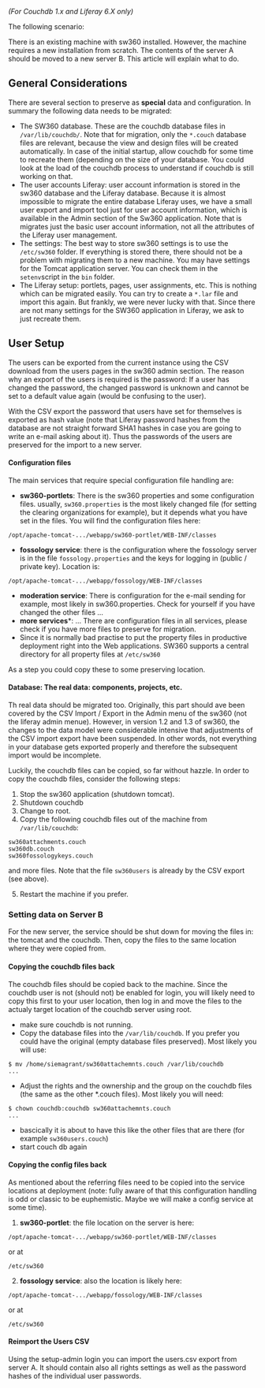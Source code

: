 _(For Couchdb 1.x and Liferay 6.X only)_

The following scenario:

There is an existing machine with sw360 installed. However, the machine requires a new installation from scratch. The contents of the server A should be moved to a new server B. This article will explain what to do.

## General Considerations

There are several section to preserve as **special** data and configuration. In summary the following data needs to be migrated:

* The SW360 database. These are the couchdb database files in `/var/lib/couchdb/`. Note that for migration, only the `*.couch` database files are relevant, because the view and design files will be created automatically. In case of the initial startup, allow couchdb for some time to recreate them (depending on the size of your database. You could look at the load of the couchdb process to understand if couchdb is still working on that.
* The user accounts Liferay: user account information is stored in the sw360 database and the Liferay database.  Because it is almost impossible to migrate the entire database Liferay uses, we have a small user export and import tool just for user account information, which is available in the Admin section of the Sw360 application. Note that is migrates just the basic user account information, not all the attributes of the Liferay user management.
* The settings: The best way to store sw360 settings is to use the `/etc/sw360` folder. If everything is stored there, there should not be a problem with migrating them to a new machine. You may have settings for the Tomcat application server. You can check them in the `setenv`script in the `bin` folder.
* The Liferay setup: portlets, pages, user assignments, etc. This is nothing which can be migrated easily. You can try to create a `*.lar` file and import this again. But frankly, we were never lucky with that. Since there are not many settings for the SW360 application in Liferay, we ask to just recreate them. 

## User Setup

The users can be exported from the current instance using the CSV download from the users pages in the sw360 admin section. The reason why an export of the users is required is the password: If a user has changed the password, the changed password is unknown and cannot be set to a default value again (would be confusing to the user). 

With the CSV export the password that users have set for themselves is exported as hash value (note that Liferay password hashes from the database are not straight forward SHA1 hashes in case you are going to write an e-mail asking about it). Thus the passwords of the users are preserved for the import to a new server.

#### Configuration files

The main services that require special configuration file handling are:

* **sw360-portlets**: There is the sw360 properties and some configuration files. usually, ```sw360.properties``` is the most likely changed file (for setting the clearing organizations for example), but it depends what you have set in the files. You will find the configuration files here:
```
/opt/apache-tomcat-.../webapp/sw360-portlet/WEB-INF/classes
```
* **fossology service**: there is the configuration where the fossology server is in the file ```fossology.properties``` and the keys for logging in (public / private key). Location is:
```
/opt/apache-tomcat-.../webapp/fossology/WEB-INF/classes
```
* **moderation service**: There is configuration for the e-mail sending for example, most likely in sw360.properties. Check for yourself if you have changed the other files ...
* **more services***: ... There are configuration files in all services, please check if you have more files to preserve for migration.
* Since it is normally bad practise to put the property files in productive deployment right into the Web applications. SW360 supports a central directory for all property files at `/etc/sw360`

As a step you could copy these to some preserving location.

#### Database: The real data: components, projects, etc.

Th real data should be migrated too. Originally, this part should ave been covered by the CSV Import / Export in the Admin menu of the sw360 (not the liferay admin menue). However, in version 1.2 and 1.3 of sw360, the changes to the data model were considerable intensive that adjustments of the CSV import export have been suspended. In other words, not everything in your database gets exported properly and therefore the subsequent import would be incomplete.

Luckily, the couchdb files can be copied, so far without hazzle. In order to copy the couchdb files, consider the following steps:

1. Stop the sw360 application (shutdown tomcat).
2. Shutdown couchdb
3. Change to root.
4. Copy the following couchdb files out of the machine from ```/var/lib/couchdb```:
```
sw360attachments.couch
sw360db.couch
sw360fossologykeys.couch
```
and more files. Note that the file ```sw360users``` is already by the CSV export (see above).

5. Restart the machine if you prefer.

### Setting data on Server B

For the new server, the service should be shut down for moving the files in: the tomcat and the couchdb. Then, copy the files to the same location where they were copied from.

#### Copying the couchdb files back

The couchdb files should be copied back to the machine. Since the couchdb user is not (should not) be enabled for login, you will likely need to copy this first to your user location, then log in and move the files to the actualy target location of the couchdb server using root.

* make sure couchdb is not running.
* Copy the database files into the ```/var/lib/couchdb```. If you prefer you could have the original (empty database files preserved). Most likely you will use:
```
$ mv /home/siemagrant/sw360attachemnts.couch /var/lib/couchdb
...
```
* Adjust the rights and the ownership and the group on the couchdb files (the same as the other *.couch files). Most likely you will need:
```
$ chown couchdb:couchdb sw360attachemnts.couch
...
```
* bascically it is about to have this like the other files that are there (for example ```sw360users.couch```)
* start couch db again

#### Copying the config files back

As mentioned about the referring files need to be copied into the service locations at deployment (note: fully aware of that this configuration handling is odd or classic to be euphemistic. Maybe we will make a config service at some time).

1. **sw360-portlet**: the file location on the server is here:
```
/opt/apache-tomcat-.../webapp/sw360-portlet/WEB-INF/classes
```
or at 
```
/etc/sw360
```

2. **fossology service**: also the location is likely here:
```
/opt/apache-tomcat-.../webapp/fossology/WEB-INF/classes
```
or at 
```
/etc/sw360
```

#### Reimport the Users CSV

Using the setup-admin login you can import the users.csv export from server A. It should contain also all rights settings as well as the password hashes of the individual user passwords.